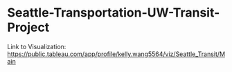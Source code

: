 # Seattle-Transportation-UW-Transit-Project

Link to Visualization: https://public.tableau.com/app/profile/kelly.wang5564/viz/Seattle_Transit/Main
